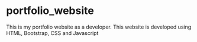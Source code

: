 # portfolio_website
This is my portfolio website as a developer.
This website is developed using HTML, Bootstrap, CSS and Javascript 
